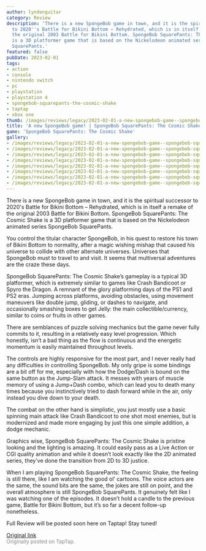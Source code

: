 ```yaml
---
author: lyndonguitar
category: Review
description: 'There is a new SpongeBob game in town, and it is the spiritual successor
  to 2020''s Battle for Bikini Bottom – Rehydrated, which is in itself a remake of
  the original 2003 Battle for Bikini Bottom. SpongeBob SquarePants: The Cosmic Shake
  is a 3D platformer game that is based on the Nickelodeon animated series SpongeBob
  SquarePants.'
featured: false
pubDate: 2023-02-01
tags:
- action
- console
- nintendo switch
- pc
- playstation
- playstation 4
- spongebob-squarepants-the-cosmic-shake
- taptap
- xbox one
thumb: /images/reviews/legacy/2023-02-01-a-new-spongebob-game--spongebob-squarepants-the-cosmic-shake---first-impressions-0.avif
title: 'A new SpongeBob game! | SpongeBob SquarePants: The Cosmic Shake - First Impressions'
game: 'SpongeBob SquarePants: The Cosmic Shake'
gallery:
- /images/reviews/legacy/2023-02-01-a-new-spongebob-game--spongebob-squarepants-the-cosmic-shake---first-impressions-0.avif
- /images/reviews/legacy/2023-02-01-a-new-spongebob-game--spongebob-squarepants-the-cosmic-shake---first-impressions-1.avif
- /images/reviews/legacy/2023-02-01-a-new-spongebob-game--spongebob-squarepants-the-cosmic-shake---first-impressions-2.avif
- /images/reviews/legacy/2023-02-01-a-new-spongebob-game--spongebob-squarepants-the-cosmic-shake---first-impressions-3.avif
- /images/reviews/legacy/2023-02-01-a-new-spongebob-game--spongebob-squarepants-the-cosmic-shake---first-impressions-4.avif
- /images/reviews/legacy/2023-02-01-a-new-spongebob-game--spongebob-squarepants-the-cosmic-shake---first-impressions-5.avif
- /images/reviews/legacy/2023-02-01-a-new-spongebob-game--spongebob-squarepants-the-cosmic-shake---first-impressions-6.avif
- /images/reviews/legacy/2023-02-01-a-new-spongebob-game--spongebob-squarepants-the-cosmic-shake---first-impressions-7.avif
---
```

There is a new SpongeBob game in town, and it is the spiritual successor to 2020's Battle for Bikini Bottom – Rehydrated, which is in itself a remake of the original 2003 Battle for Bikini Bottom. SpongeBob SquarePants: The Cosmic Shake is a 3D platformer game that is based on the Nickelodeon animated series SpongeBob SquarePants.

You control the titular character SpongeBob, in his quest to restore his town of Bikini Bottom to normality, after a magic wishing mishap that caused his universe to collide with other alternate universes. Universes that SpongeBob must to travel to and visit. It seems that multiversal adventures are the craze these days.

SpongeBob SquarePants: The Cosmic Shake’s gameplay is a typical 3D platformer, which is extremely similar to games like Crash Bandicoot or Spyro the Dragon.  A remnant of the glory platforming days of the PS1 and PS2 eras. Jumping across platforms, avoiding obstacles, using movement maneuvers like double jump, gliding, or dashes to navigate, and occasionally smashing boxes to get Jelly: the main collectible/currency, similar to coins or fruits in other games.

There are semblances of puzzle solving mechanics but the game never fully commits to it, resulting in a relatively easy level progression. Which honestly, isn’t a bad thing as the flow is continuous and the energetic momentum is easily maintained throughout levels.

The controls are highly responsive for the most part, and I never really had any difficulties in controlling SpongeBob. My only gripe is some bindings are a bit off for me, especially with how the Dodge/Dash is bound on the same button as the Jump-Slam attack. It messes with years of muscle memory of using a Jump+Dash combo, which can lead you to death many times because you instinctively tried to dash forward while in the air, only instead you dive down to your death.

The combat on the other hand is simplistic, you just mostly use a basic spinning main attack like Crash Bandicoot to one shot most enemies, but is modernized and made more engaging by just this one simple addition, a dodge mechanic.

Graphics wise, SpongeBob SquarePants: The Cosmic Shake is pristine looking and the lighting is amazing. It could easily pass as a Live Action or CGI quality animation and while it doesn’t look exactly like the 2D animated series, they’ve done the transition from 2D to 3D justice.

When I am playing SpongeBob SquarePants: The Cosmic Shake, the feeling is still there, like I am watching the good ol’ cartoons. The voice actors are the same, the sound bits are the same, the jokes are still on point, and the overall atmosphere is still SpongeBob SquarePants. It genuinely felt like I was watching one of the episodes. It doesn’t hold a candle to the previous game, Battle for Bikini Bottom, but it’s so far a decent follow-up nonetheless.

Full Review will be posted soon here on Taptap! Stay tuned!

[Original link](https://www.taptap.io/post/4413010)<br><span style="font-size: 0.95em; color: #888;">Originally posted on TapTap.</span>